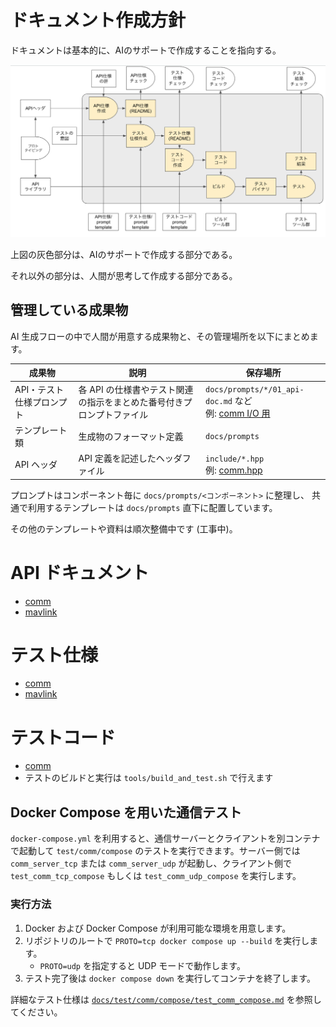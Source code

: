 # ドキュメント作成方針

ドキュメントは基本的に、AIのサポートで作成することを指向する。

![image](ai-colab-overview.png)

上図の灰色部分は、AIのサポートで作成する部分である。

それ以外の部分は、人間が思考して作成する部分である。

## 管理している成果物

AI 生成フローの中で人間が用意する成果物と、その管理場所を以下にまとめます。

| 成果物 | 説明 | 保存場所 |
|--------|------|---------|
| API・テスト仕様プロンプト | 各 API の仕様書やテスト関連の指示をまとめた番号付きプロンプトファイル | `docs/prompts/*/01_api-doc.md` など <br>例: [comm I/O 用](prompts/comm/io/01_api-doc.md) |
| テンプレート類 | 生成物のフォーマット定義 | `docs/prompts` |
| API ヘッダ | API 定義を記述したヘッダファイル | `include/*.hpp` <br>例: [comm.hpp](../include/comm.hpp) |

プロンプトはコンポーネント毎に `docs/prompts/<コンポーネント>` に整理し、
共通で利用するテンプレートは `docs/prompts` 直下に配置しています。

その他のテンプレートや資料は順次整備中です (工事中)。

# API ドキュメント
- [comm](api/comm/api_comm.md)
- [mavlink](api/mavlink/api_mavlink.md)

# テスト仕様
 - [comm](test/comm)
 - [mavlink](test/mavlink)

# テストコード
 - [comm](../test/comm)
 - テストのビルドと実行は `tools/build_and_test.sh` で行えます

## Docker Compose を用いた通信テスト

`docker-compose.yml` を利用すると、通信サーバーとクライアントを別コンテナで起動して `test/comm/compose` のテストを実行できます。サーバー側では `comm_server_tcp` または `comm_server_udp` が起動し、クライアント側で `test_comm_tcp_compose` もしくは `test_comm_udp_compose` を実行します。

### 実行方法
1. Docker および Docker Compose が利用可能な環境を用意します。
2. リポジトリのルートで `PROTO=tcp docker compose up --build` を実行します。
   - `PROTO=udp` を指定すると UDP モードで動作します。
3. テスト完了後は `docker compose down` を実行してコンテナを終了します。

詳細なテスト仕様は [`docs/test/comm/compose/test_comm_compose.md`](test/comm/compose/test_comm_compose.md) を参照してください。

